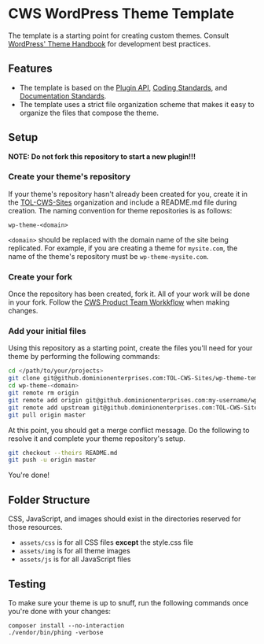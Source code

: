 # CWS WordPress Theme Template
The template is a starting point for creating custom themes. Consult [WordPress' Theme Handbook](https://developer.wordpress.org/themes/) for development best practices.

## Features
* The template is based on the [Plugin API](http://codex.wordpress.org/Plugin_API), [Coding Standards](http://codex.wordpress.org/WordPress_Coding_Standards), and [Documentation Standards](https://make.wordpress.org/core/handbook/best-practices/inline-documentation-standards/php/).
* The template uses a strict file organization scheme that makes it easy to organize the files that compose the theme.

## Setup
**NOTE: Do not fork this repository to start a new plugin!!!**

### Create your theme's repository
If your theme's repository hasn't already been created for you, create it in the [TOL-CWS-Sites](https://github.dominionenterprises.com/TOL-CWS-Sites) organization and include a README.md file during creation. The naming convention for theme repositories is as follows:

 ```
 wp-theme-<domain>
 ```
 
`<domain>` should be replaced with the domain name of the site being replicated. For example, if you are creating a theme for `mysite.com`, the name of the theme's repository must be `wp-theme-mysite.com`.

### Create your fork
Once the repository has been created, fork it. All of your work will be done in your fork. Follow the [CWS Product Team Workkflow](https://github.dominionenterprises.com/TOL-CWS/handbook/blob/master/development/Workflow.md) when making changes.

### Add your initial files 
Using this repository as a starting point, create the files you'll need for your theme by performing the following commands:
```bash
cd </path/to/your/projects>
git clone git@github.dominionenterprises.com:TOL-CWS-Sites/wp-theme-template wp-theme-<domain>
cd wp-theme-<domain>
git remote rm origin
git remote add origin git@github.dominionenterprises.com:my-username/wp-theme-<domain>
git remote add upstream git@github.dominionenterprises.com:TOL-CWS-Sites/wp-theme-<domain>
git pull origin master
```

At this point, you should get a merge conflict message. Do the following to resolve it and complete your theme repository's setup.
```bash
git checkout --theirs README.md
git push -u origin master
```

You're done!

## Folder Structure
CSS, JavaScript, and images should exist in the directories reserved for those resources.
* `assets/css` is for all CSS files **except** the style.css file
* `assets/img` is for all theme images
* `assets/js` is for all JavaScript files

## Testing
To make sure your theme is up to snuff, run the following commands once you're done with your changes:
```
composer install --no-interaction
./vendor/bin/phing -verbose
```
